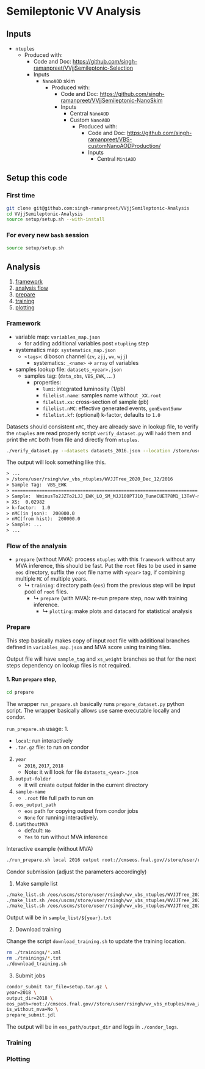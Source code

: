 # Semileptonic VV Analysis

## Inputs
- `ntuples`
  - Produced with:
    - Code and Doc: https://github.com/singh-ramanpreet/VVjjSemileptonic-Selection
    - Inputs
      - `NanoAOD` skim
        - Produced with:
          - Code and Doc: https://github.com/singh-ramanpreet/VVjjSemileptonic-NanoSkim
          - Inputs
            - Central `NanoAOD`
            - Custom `NanoAOD`
              - Produced with:
                - Code and Doc: https://github.com/singh-ramanpreet/VBS-customNanoAODProduction/
                - Inputs
                  - Central `MiniAOD`

## Setup this code

### First time
```bash
git clone git@github.com:singh-ramanpreet/VVjjSemileptonic-Analysis
cd VVjjSemileptonic-Analysis
source setup/setup.sh --with-install
```

### For every new `bash` session

```bash
source setup/setup.sh
```

## Analysis

1. [framework](#framework)
2. [analysis flow](#flow-of-the-analysis)
3. [prepare](#prepare)
4. [training](#training)
5. [plotting](#plotting)

### Framework
- variable map: `variables_map.json`
  - for adding additional variables post `ntupling` step
- systematics map: `systematics_map.json`
  - `<tags>`: diboson channel (`zv`, `zjj`, `wv`, `wjj`)
    - systematics: `_<name>` -> `array` of variables
- samples lookup file: `datasets_<year>.json`
    - samples tag: (`data_obs`, `VBS_EWK`, ... )
      - properties:
        - `lumi`: integrated luminosity (1/pb)
        - `filelist.name`: samples name without `_XX.root`
        - `filelist.xs`: cross-section of sample (pb)
        - `filelist.nMC`: effective generated events, `genEventSumw`
        - `filelist.kf`: (optional) k-factor, defaults to `1.0`

Datasets should consistent `nMC`, they are already save in lookup file, to verify the `ntuples` are read properly script `verify_dataset.py` will `hadd` them and print the `nMC` both from file and directly from `ntuples`.

```bash
./verify_dataset.py --datasets datasets_2016.json --location /store/user/rsingh/wv_vbs_ntuples/WVJJTree_2020_Dec_12/2016 --sample-tag all
```

The output will look something like this.

```txt
> ...
> /store/user/rsingh/wv_vbs_ntuples/WVJJTree_2020_Dec_12/2016
> Sample Tag:  VBS_EWK
> ====================================================================
> Sample:  WminusTo2JZTo2LJJ_EWK_LO_SM_MJJ100PTJ10_TuneCUETP8M1_13TeV-madgraph-pythia8
> XS:  0.02982
> k-factor:  1.0
> nMC(in json):  200000.0
> nMC(from hist):  200000.0
> Sample: ...
> ...
```

### Flow of the analysis
- `prepare` (without MVA): process `ntuples` with this `framework` without any MVA inference, this should be fast. Put the `root` files to be used in same `eos` directory, suffix the `root` file name with `<year>` tag, if combining multiple `MC` of multiple years.
  - ↳ `training`: directory path (`eos`) from the previous step will be input pool of `root` files.
      - ↳   `prepare` (with MVA): re-run prepare step, now with training inference.
          - ↳ `plotting`: make plots and datacard for statistical analysis


### Prepare

This step basically makes copy of input root file with additional branches defined in `variables_map.json` and MVA score using training files.

Output file will have `sample_tag` and `xs_weight` branches so that for the next steps dependency on lookup files is not required.

#### 1. Run `prepare` step,

```bash
cd prepare
```

The wrapper `run_prepare.sh` basically runs `prepare_dataset.py` python script. The wrapper basically allows use same executable locally and condor.

`run_prepare.sh` usage:
1.
   - `local`: run interactively
   - `.tar.gz` file: to run on condor
2. `year`
   - `2016`, `2017`, `2018`
   - Note: it will look for file `datasets_<year>.json`
3. `output-folder`
   - it will create output folder in the current directory
4. `sample-name`
   - `.root` file full path to run on
5. `eos_output_path`
   - `eos` path for copying output from condor jobs
   - `None` for running interactively.
6. `isWithoutMVA`
   - default: `No`
   - `Yes` to run without MVA inference


Interactive example (without MVA)

```bash
./run_prepare.sh local 2016 output root://cmseos.fnal.gov//store/user/rsingh/wv_vbs_ntuples/WVJJTree_2020_Dec_12/2016/WminusToLNuWminusTo2JJJ_EWK_LO_SM_MJJ100PTJ10_TuneCUETP8M1_13TeV-madgraph-pythia8_01.root None Yes
```

Condor submission (adjust the parameters accordingly)

1. Make sample list

```bash
./make_list.sh /eos/uscms/store/user/rsingh/wv_vbs_ntuples/WVJJTree_2020_Dec_12 2016
./make_list.sh /eos/uscms/store/user/rsingh/wv_vbs_ntuples/WVJJTree_2020_Dec_12 2017
./make_list.sh /eos/uscms/store/user/rsingh/wv_vbs_ntuples/WVJJTree_2020_Dec_12 2018
```

Output will be in `sample_list/${year}.txt`

2. Download training

Change the script `download_training.sh` to update the training location.

```bash
rm ./trainings/*.xml
rm ./trainings/*.txt
./download_training.sh
```

3. Submit jobs

```bash
condor_submit tar_file=setup.tar.gz \
year=2018 \
output_dir=2018 \
eos_path=root://cmseos.fnal.gov//store/user/rsingh/wv_vbs_ntuples/mva_z11_2020_Dec_12/ \
is_without_mva=No \
prepare_submit.jdl
```

The output will be in `eos_path/output_dir` and logs in `./condor_logs`.


### Training
### Plotting
